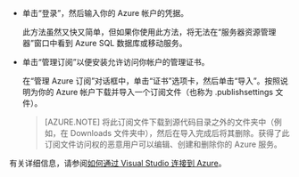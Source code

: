 
   * 单击“登录”，然后输入你的 Azure 帐户的凭据。

     此方法虽然又快又简单，但如果你使用此方法，将无法在“服务器资源管理器”窗口中看到 Azure SQL 数据库或移动服务。

   * 单击“管理订阅”以便安装允许访问你帐户的管理证书。

     在“管理 Azure 订阅”对话框中，单击“证书”选项卡，然后单击“导入”。按照说明为你的 Azure 帐户下载并导入一个订阅文件（也称为 .publishsettings 文件）。

     
     > [AZURE.NOTE] 将此订阅文件下载到源代码目录之外的文件夹中（例如，在 Downloads 文件夹中），然后在导入完成后将其删除。获得了此订阅文件访问权的恶意用户可以编辑、创建和删除你的 Azure 服务。

   有关详细信息，请参阅[如何通过 Visual Studio 连接到 Azure](/documentation/articles/role-based-access-control-configure/)。

<!---HONumber=Mooncake_0815_2016-->